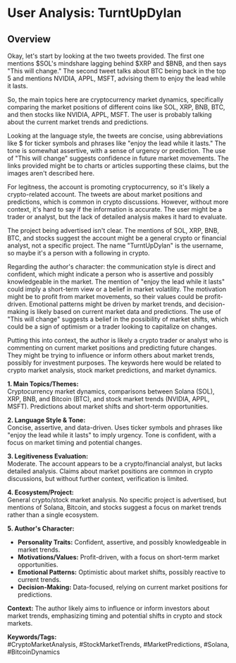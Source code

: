 # User Analysis: TurntUpDylan

## Overview

<think>
Okay, let's start by looking at the two tweets provided. The first one mentions $SOL's mindshare lagging behind $XRP and $BNB, and then says "This will change." The second tweet talks about BTC being back in the top 5 and mentions NVIDIA, APPL, MSFT, advising them to enjoy the lead while it lasts.

So, the main topics here are cryptocurrency market dynamics, specifically comparing the market positions of different coins like SOL, XRP, BNB, BTC, and then stocks like NVIDIA, APPL, MSFT. The user is probably talking about the current market trends and predictions.

Looking at the language style, the tweets are concise, using abbreviations like $ for ticker symbols and phrases like "enjoy the lead while it lasts." The tone is somewhat assertive, with a sense of urgency or prediction. The use of "This will change" suggests confidence in future market movements. The links provided might be to charts or articles supporting these claims, but the images aren't described here.

For legitness, the account is promoting cryptocurrency, so it's likely a crypto-related account. The tweets are about market positions and predictions, which is common in crypto discussions. However, without more context, it's hard to say if the information is accurate. The user might be a trader or analyst, but the lack of detailed analysis makes it hard to evaluate.

The project being advertised isn't clear. The mentions of SOL, XRP, BNB, BTC, and stocks suggest the account might be a general crypto or financial analyst, not a specific project. The name "TurntUpDylan" is the username, so maybe it's a person with a following in crypto.

Regarding the author's character: the communication style is direct and confident, which might indicate a person who is assertive and possibly knowledgeable in the market. The mention of "enjoy the lead while it lasts" could imply a short-term view or a belief in market volatility. The motivation might be to profit from market movements, so their values could be profit-driven. Emotional patterns might be driven by market trends, and decision-making is likely based on current market data and predictions. The use of "This will change" suggests a belief in the possibility of market shifts, which could be a sign of optimism or a trader looking to capitalize on changes.

Putting this into context, the author is likely a crypto trader or analyst who is commenting on current market positions and predicting future changes. They might be trying to influence or inform others about market trends, possibly for investment purposes. The keywords here would be related to crypto market analysis, stock market predictions, and market dynamics.
</think>

**1. Main Topics/Themes:**  
Cryptocurrency market dynamics, comparisons between Solana (SOL), XRP, BNB, and Bitcoin (BTC), and stock market trends (NVIDIA, APPL, MSFT). Predictions about market shifts and short-term opportunities.  

**2. Language Style & Tone:**  
Concise, assertive, and data-driven. Uses ticker symbols and phrases like "enjoy the lead while it lasts" to imply urgency. Tone is confident, with a focus on market timing and potential changes.  

**3. Legitiveness Evaluation:**  
Moderate. The account appears to be a crypto/financial analyst, but lacks detailed analysis. Claims about market positions are common in crypto discussions, but without further context, verification is limited.  

**4. Ecosystem/Project:**  
General crypto/stock market analysis. No specific project is advertised, but mentions of Solana, Bitcoin, and stocks suggest a focus on market trends rather than a single ecosystem.  

**5. Author's Character:**  
- **Personality Traits:** Confident, assertive, and possibly knowledgeable in market trends.  
- **Motivations/Values:** Profit-driven, with a focus on short-term market opportunities.  
- **Emotional Patterns:** Optimistic about market shifts, possibly reactive to current trends.  
- **Decision-Making:** Data-focused, relying on current market positions for predictions.  

**Context:** The author likely aims to influence or inform investors about market trends, emphasizing timing and potential shifts in crypto and stock markets.  

**Keywords/Tags:**  
#CryptoMarketAnalysis, #StockMarketTrends, #MarketPredictions, #Solana, #BitcoinDynamics